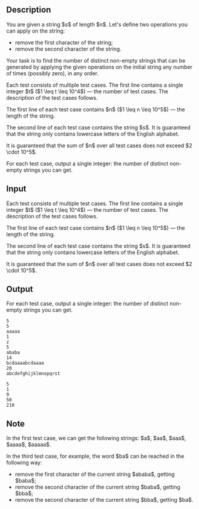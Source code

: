 ## Description

<div><p>You are given a string $s$ of length $n$. Let's define two operations you can apply on the string:</p><ul> <li> remove the first character of the string; </li><li> remove the second character of the string. </li></ul><p>Your task is to find the number of distinct <span class="tex-font-style-bf">non-empty</span> strings that can be generated by applying the given operations on the initial string any number of times (possibly zero), in any order.</p></div><div class="input-specification"><p>Each test consists of multiple test cases. The first line contains a single integer $t$ ($1 \leq t \leq 10^4$) — the number of test cases. The description of the test cases follows.</p><p>The first line of each test case contains $n$ ($1 \leq n \leq 10^5$) — the length of the string.</p><p>The second line of each test case contains the string $s$. It is guaranteed that the string only contains lowercase letters of the English alphabet.</p><p>It is guaranteed that the sum of $n$ over all test cases does not exceed $2 \cdot 10^5$.</p></div><div class="output-specification"><p>For each test case, output a single integer: the number of distinct non-empty strings you can get.</p></div>

## Input

<p>Each test consists of multiple test cases. The first line contains a single integer $t$ ($1 \leq t \leq 10^4$) — the number of test cases. The description of the test cases follows.</p><p>The first line of each test case contains $n$ ($1 \leq n \leq 10^5$) — the length of the string.</p><p>The second line of each test case contains the string $s$. It is guaranteed that the string only contains lowercase letters of the English alphabet.</p><p>It is guaranteed that the sum of $n$ over all test cases does not exceed $2 \cdot 10^5$.</p>

## Output

<p>For each test case, output a single integer: the number of distinct non-empty strings you can get.</p>





```input1|2,3,6,7,10,11
5
5
aaaaa
1
z
5
ababa
14
bcdaaaabcdaaaa
20
abcdefghijklmnopqrst
```




```output1
5
1
9
50
210
```



## Note

<p>In the first test case, we can get the following strings: $a$, $aa$, $aaa$, $aaaa$, $aaaaa$.</p><p>In the third test case, for example, the word $ba$ can be reached in the following way:</p><ul> <li> remove the first character of the current string $ababa$, getting $baba$; </li><li> remove the second character of the current string $baba$, getting $bba$; </li><li> remove the second character of the current string $bba$, getting $ba$. </li></ul>
